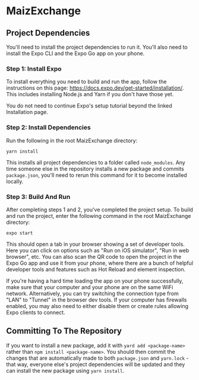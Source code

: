 # MaizExchange

## Project Dependencies

You'll need to install the project dependencies to run it. You'll also need to install the Expo CLI and the Expo Go app on your phone.

### Step 1: Install Expo

To install everything you need to build and run the app, follow the instructions on this page: https://docs.expo.dev/get-started/installation/. This includes installing Node.js and Yarn if you don't have those yet.

You do not need to continue Expo's setup tutorial beyond the linked Installation page.

### Step 2: Install Dependencies

Run the following in the root MaizExchange directory:

```yarn install```

This installs all project dependencies to a folder called `node_modules`. Any time someone else in the repository installs a new package and commits `package.json`, you'll need to rerun this command for it to become installed locally.

### Step 3: Build And Run

After completing steps 1 and 2, you've completed the project setup. To build and run the project, enter the following command in the root MaizExchange directory:

```expo start```

This should open a tab in your browser showing a set of developer tools. Here you can click on options such as "Run on iOS simulator", "Run in web browser", etc. You can also scan the QR code to open the project in the Expo Go app and use it from your phone, where there are a bunch of helpful developer tools and features such as Hot Reload and element inspection.

If you're having a hard time loading the app on your phone successfully, make sure that your computer and your phone are on the same WiFi network. Alternatively, you can try switching the connection type from "LAN" to "Tunnel" in the browser dev tools. If your computer has firewalls enabled, you may also need to either disable them or create rules allowing Expo clients to connect.

## Committing To The Repository

If you want to install a new package, add it with `yard add <package-name>` rather than `npm install <package-name>`. You should then commit the changes that are automatically made to both `package.json` and `yarn.lock` - that way, everyone else's project dependencies will be updated and they can install the new package using `yarn install`.